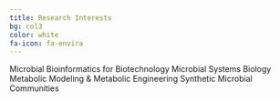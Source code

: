 ```yaml
---
title: Research Interests
bg: col3
color: white
fa-icon: fa-envira
---
```



Microbial Bioinformatics for Biotechnology 
Microbial Systems Biology 
Metabolic Modeling & Metabolic Engineering 
Synthetic Microbial Communities